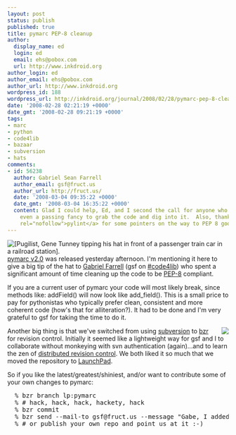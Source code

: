 ```yaml
---
layout: post
status: publish
published: true
title: pymarc PEP-8 cleanup
author:
  display_name: ed
  login: ed
  email: ehs@pobox.com
  url: http://www.inkdroid.org
author_login: ed
author_email: ehs@pobox.com
author_url: http://www.inkdroid.org
wordpress_id: 188
wordpress_url: http://inkdroid.org/journal/2008/02/28/pymarc-pep-8-cleanup/
date: '2008-02-28 02:21:19 +0000'
date_gmt: '2008-02-28 09:21:19 +0000'
tags:
- marc
- python
- code4lib
- bazaar
- subversion
- hats
comments:
- id: 56238
  author: Gabriel Sean Farrell
  author_email: gsf@fruct.us
  author_url: http://fruct.us/
  date: '2008-03-04 09:35:22 +0000'
  date_gmt: '2008-03-04 16:35:22 +0000'
  content: Glad I could help, Ed, and I second the call for anyone who might have
    even a passing fancy to grab the code and dig into it.  Also, thanks to <a href="http://www.logilab.org/857"
    rel="nofollow">pylint</a> for some pointers on the way to PEP 8 goodness.
---
```


<p><a href="http://memory.loc.gov/cgi-bin/query/r?ammem/cdn:@field(NUMBER+@band(ichicdn+s066678)) "><img title="[Pugilist, Gene Tunney tipping his hat in front of a passenger train car in a railroad station]."src="http://inkdroid.org/images/hattip.gif" style="margin-right: 10px; float: left" /></a><a href="http://pypi.python.org/pypi/pymarc/">pymarc v2.0</a> was released yesterday afternoon. I'm mentioning it here to give a big tip of the hat to <a href="http://web.archive.org/web/20080409175507/http://fruct.us:80/bio">Gabriel Farrell</a> (gsf on <a href="irc://chat.freenode.net/code4lib">#code4lib</a>) who spent a significant amount of time cleaning up the code to be <a href="http://www.python.org/dev/peps/pep-0008/">PEP-8</a> compliant.</p>
<p>If you are a current user of pymarc your code will most likely break, since methods like: addField() will now look like add_field(). This is a small price to pay for pythonistas who typically prefer clean, consistent and more coherent code (how's that for alliteration?). It had to be done and I'm very grateful to gsf for taking the time to do it.</p>
<p><a href="http://bazaar-vcs.org/"><img src="http://inkdroid.org/images/bzr.png" style="float: right; margin-left: 10px; border: none;"/></a>Another big thing is that we've switched from using <a href="http://subversion.tigris.org/">subversion</a> to <a href="http://bazaar-vcs.org/">bzr</a> for revision control. Initially it seemed like a lightweight way for gsf and I to collaborate without monkeying with svn authentication (again)...and to learn the zen of <a href="http://www.youtube.com/watch?v=4XpnKHJAok8">distributed revision control</a>. We both liked it so much that we moved the repository to <a href="https://launchpad.net/pymarc">LaunchPad</a>.</p>
<p>So if you like the latest/greatest/shiniest, and/or want to contribute some of your own changes to pymarc:</p>
<pre lang="text">
  % bzr branch lp:pymarc
  % # hack, hack, hack, hackety, hack
  % bzr commit
  % bzr send --mail-to gsf@fruct.us --message "Gabe, I added a jammies method to the record object!"
  % # or publish your own repo and point us at it :-)
</pre>
